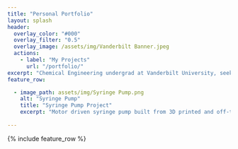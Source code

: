 ```yaml
---
title: "Personal Portfolio"
layout: splash
header:
  overlay_color: "#000"
  overlay_filter: "0.5"
  overlay_image: /assets/img/Vanderbilt Banner.jpeg
  actions:
    - label: "My Projects"
      url: "/portfolio/"
excerpt: "Chemical Engineering undergrad at Vanderbilt University, seeking a career in the energy storage industry. I have experience in battery manufacturing and materials research, with interests in scaling technologies for next-generation energy storage."
feature_row:

  - image_path: assets/img/Syringe Pump.png
    alt: "Syringe Pump"
    title: "Syringe Pump Project"
    excerpt: "Motor driven syringe pump built from 3D printed and off-the-shelf parts."
  
---
```


{% include feature_row %}

